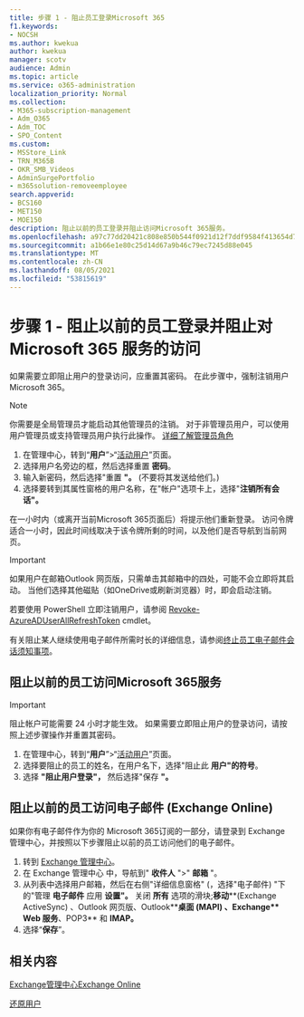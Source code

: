 ```yaml
---
title: 步骤 1 - 阻止员工登录Microsoft 365
f1.keywords:
- NOCSH
ms.author: kwekua
author: kwekua
manager: scotv
audience: Admin
ms.topic: article
ms.service: o365-administration
localization_priority: Normal
ms.collection:
- M365-subscription-management
- Adm_O365
- Adm_TOC
- SPO_Content
ms.custom:
- MSStore_Link
- TRN_M365B
- OKR_SMB_Videos
- AdminSurgePortfolio
- m365solution-removeemployee
search.appverid:
- BCS160
- MET150
- MOE150
description: 阻止以前的员工登录并阻止访问Microsoft 365服务。
ms.openlocfilehash: a97c77dd20421c808e850b544f0921d12f7ddf9584f413654d74bf10be016239
ms.sourcegitcommit: a1b66e1e80c25d14d67a9b46c79ec7245d88e045
ms.translationtype: MT
ms.contentlocale: zh-CN
ms.lasthandoff: 08/05/2021
ms.locfileid: "53815619"
---
```

# <a name="step-1---prevent-a-former-employee-from-logging-in-and-block-access-to-microsoft-365-services"></a>步骤 1 - 阻止以前的员工登录并阻止对 Microsoft 365 服务的访问

如果需要立即阻止用户的登录访问，应重置其密码。 在此步骤中，强制注销用户Microsoft 365。

> [!NOTE]
> 你需要是全局管理员才能启动其他管理员的注销。 对于非管理员用户，可以使用用户管理员或支持管理员用户执行此操作。 [详细了解管理员角色](about-admin-roles.md)

1. 在管理中心，转到“**用户**”\>“<a href="https://go.microsoft.com/fwlink/p/?linkid=834822" target="_blank">活动用户</a>”页面。
2. 选择用户名旁边的框，然后选择重置 **密码**。
3. 输入新密码，然后选择"重置 **"。**  (不要将其发送给他们。) 
4. 选择要转到其属性窗格的用户名称，在"帐户"选项卡上，选择"**注销所有会话"。**

在一小时内（或离开当前Microsoft 365页面后）将提示他们重新登录。 访问令牌适合一小时，因此时间线取决于该令牌所剩的时间，以及他们是否导航到当前网页。
  
> [!IMPORTANT]
> 如果用户在邮箱Outlook 网页版，只需单击其邮箱中的四处，可能不会立即将其启动。 当他们选择其他磁贴（如OneDrive或刷新浏览器）时，即会启动注销。
  
若要使用 PowerShell 立即注销用户，请参阅 [Revoke-AzureADUserAllRefreshToken](/powershell/module/azuread/revoke-azureaduserallrefreshtoken) cmdlet。
  
有关阻止某人继续使用电子邮件所需时长的详细信息，请参阅[终止员工电子邮件会话须知事项](remove-former-employee-step-7.md#what-you-need-to-know-about-terminating-an-employees-email-session)。

## <a name="block-a-former-employees-access-to-microsoft-365-services"></a>阻止以前的员工访问Microsoft 365服务

> [!IMPORTANT]
 > 阻止帐户可能需要 24 小时才能生效。 如果需要立即阻止用户的登录访问，请按照上述步骤操作并重置其密码。

1. 在管理中心，转到“**用户**”\>“<a href="https://go.microsoft.com/fwlink/p/?linkid=834822" target="_blank">活动用户</a>”页面。
2. 选择要阻止的员工的姓名，在用户名下，选择"阻止此 **用户"的符号**。
3. 选择 **"阻止用户登录"，** 然后选择"保存 **"。**

## <a name="block-a-former-employees-access-to-email-exchange-online"></a>阻止以前的员工访问电子邮件 (Exchange Online)

如果你有电子邮件作为你的 Microsoft 365订阅的一部分，请登录到 Exchange 管理中心，并按照以下步骤阻止以前的员工访问他们的电子邮件。
  
1. 转到 <a href="https://admin.exchange.microsoft.com/" target="_blank">Exchange 管理中心</a>。
2. 在 Exchange 管理中心 中，导航到" **收件人** "\>" **邮箱** "。
3. 从列表中选择用户邮箱，然后在右侧"详细信息窗格" (，选择"电子邮件) "下的"管理 **电子邮件** 应用 **设置"。**  关闭 **所有** 选项的滑块;**移动****(Exchange ActiveSync) 、Outlook 网页版、Outlook****桌面 (MAPI) 、Exchange** **Web 服务****、POP3** 和 **IMAP。**
4. 选择“**保存**”。

## <a name="related-content"></a>相关内容

[Exchange管理中心Exchange Online](/exchange/exchange-admin-center)

[还原用户](restore-user.md)
